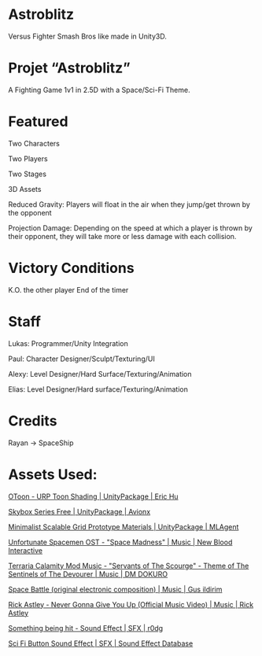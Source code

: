 # Astroblitz

Versus Fighter Smash Bros like made in Unity3D.

# Projet “Astroblitz”

A Fighting Game 1v1 in 2.5D with a Space/Sci-Fi Theme.

# Featured

Two Characters

Two Players

Two Stages

3D Assets

Reduced Gravity: Players will float in the air when they jump/get thrown by the opponent

Projection Damage: Depending on the speed at which a player is thrown by their opponent, they will take more or less damage with each collision.

# Victory Conditions
K.O. the other player
End of the timer

# Staff
Lukas: Programmer/Unity Integration

Paul: Character Designer/Sculpt/Texturing/UI

Alexy: Level Designer/Hard Surface/Texturing/Animation

Elias: Level Designer/Hard surface/Texturing/Animation

# Credits
Rayan →  SpaceShip

# Assets Used:

[OToon - URP Toon Shading | UnityPackage | Eric Hu](https://assetstore.unity.com/packages/vfx/shaders/otoon-urp-toon-shading-216102)

[Skybox Series Free | UnityPackage | Avionx](https://assetstore.unity.com/packages/2d/textures-materials/sky/skybox-series-free-103633)

[Minimalist Scalable Grid Prototype Materials | UnityPackage | MLAgent](https://assetstore.unity.com/packages/2d/textures-materials/minimalist-scalable-grid-prototype-materials-214264)

[Unfortunate Spacemen OST - "Space Madness" | Music | New Blood Interactive](https://www.youtube.com/watch?v=BEPMJ7r51UI)

[Terraria Calamity Mod Music - "Servants of The Scourge" - Theme of The Sentinels of The Devourer | Music | DM DOKURO](https://www.youtube.com/watch?v=dt30jWRMjLk)

[Space Battle (original electronic composition) | Music | Gus ildirim](https://youtu.be/fxJZonT92CA?si=A8mmsWvqFBF-L-BO)

[Rick Astley - Never Gonna Give You Up (Official Music Video) | Music | Rick Astley](https://www.youtube.com/watch?v=dQw4w9WgXcQ)

[Something being hit - Sound Effect | SFX | r0dg](https://www.youtube.com/watch?v=JcG_ugrzfHE)

[Sci Fi Button Sound Effect | SFX | Sound Effect Database](https://www.youtube.com/watch?v=1NGDXis5ZKQ)

